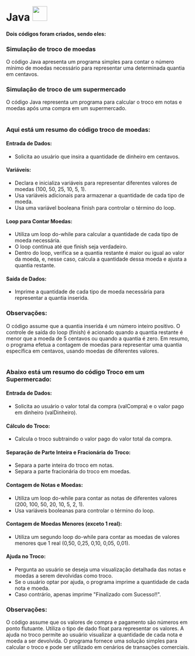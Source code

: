 # Java <img src="https://cdn.jsdelivr.net/gh/devicons/devicon/icons/java/java-original.svg" width="40px"/>&nbsp;
#### Dois códigos foram criados, sendo eles:
### Simulação de troco de moedas
O código Java apresenta um programa simples para contar o número mínimo de moedas necessário para representar uma determinada quantia em centavos. 
### Simulação de troco de um supermercado
O código Java representa um programa para calcular o troco em notas e moedas após uma compra em um supermercado.
<h1></h1>

### Aqui está um resumo do código troco de moedas:

#### Entrada de Dados:

- Solicita ao usuário que insira a quantidade de dinheiro em centavos.

#### Variáveis:

- Declara e inicializa variáveis para representar diferentes valores de moedas (100, 50, 25, 10, 5, 1).
- Usa variáveis adicionais para armazenar a quantidade de cada tipo de moeda.
- Usa uma variável booleana finish para controlar o término do loop.

#### Loop para Contar Moedas:

- Utiliza um loop do-while para calcular a quantidade de cada tipo de moeda necessária.
- O loop continua até que finish seja verdadeiro.
- Dentro do loop, verifica se a quantia restante é maior ou igual ao valor da moeda, e, nesse caso, calcula a quantidade dessa moeda e ajusta a quantia restante.

#### Saída de Dados:

- Imprime a quantidade de cada tipo de moeda necessária para representar a quantia inserida.

### Observações:

O código assume que a quantia inserida é um número inteiro positivo.
O controle de saída do loop (finish) é acionado quando a quantia restante é menor que a moeda de 5 centavos ou quando a quantia é zero.
Em resumo, o programa efetua a contagem de moedas para representar uma quantia específica em centavos, usando moedas de diferentes valores.

<h1></h1>
<h2></h2>

### Abaixo está um resumo do código Troco em um Supermercado:

#### Entrada de Dados:

- Solicita ao usuário o valor total da compra (valCompra) e o valor pago em dinheiro (valDinheiro).

#### Cálculo do Troco:

- Calcula o troco subtraindo o valor pago do valor total da compra.

#### Separação de Parte Inteira e Fracionária do Troco:

- Separa a parte inteira do troco em notas.
- Separa a parte fracionária do troco em moedas.

#### Contagem de Notas e Moedas:

- Utiliza um loop do-while para contar as notas de diferentes valores (200, 100, 50, 20, 10, 5, 2, 1).
- Usa variáveis booleanas para controlar o término do loop.

#### Contagem de Moedas Menores (exceto 1 real):

- Utiliza um segundo loop do-while para contar as moedas de valores menores que 1 real (0,50, 0,25, 0,10, 0,05, 0,01).

#### Ajuda no Troco:

- Pergunta ao usuário se deseja uma visualização detalhada das notas e moedas a serem devolvidas como troco.
- Se o usuário optar por ajuda, o programa imprime a quantidade de cada nota e moeda.
- Caso contrário, apenas imprime "Finalizado com Sucesso!!".

### Observações:

O código assume que os valores de compra e pagamento são números em ponto flutuante.
Utiliza o tipo de dado float para representar os valores.
A ajuda no troco permite ao usuário visualizar a quantidade de cada nota e moeda a ser devolvida.
O programa fornece uma solução simples para calcular o troco e pode ser utilizado em cenários de transações comerciais.

<h1></h1>
